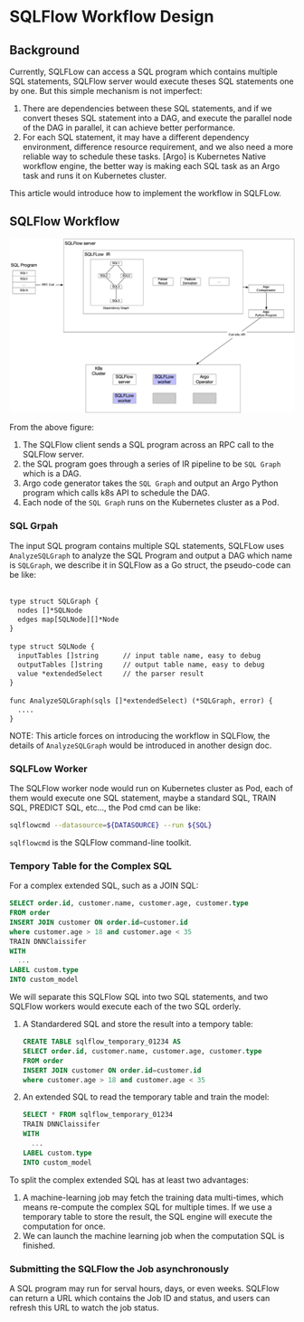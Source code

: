 # SQLFlow Workflow Design

## Background

Currently, SQLFLow can access a SQL program which contains multiple SQL statements, SQLFlow server would execute theses SQL statements one by one. But this simple mechanism is not imperfect:

1. There are dependencies between these SQL statements, and if we convert theses SQL statement into a DAG, and execute the parallel node of the DAG in parallel, it can achieve better performance.
1. For each SQL statement, it may have a different dependency environment, difference resource requirement, and we also need a more reliable way to schedule these tasks. [Argo] is Kubernetes Native workflow engine, the better way is making each SQL task as an Argo task and runs it on Kubernetes cluster.

This article would introduce how to implement the workflow in SQLFLow.

## SQLFlow Workflow

<img src="./images/workflow.png">

From the above figure:

1. The SQLFlow client sends a SQL program across an RPC call to the SQLFlow server.
1. the SQL program goes through a series of IR pipeline to be `SQL Graph` which is a DAG.
1. Argo code generator takes the `SQL Graph` and output an Argo Python program which calls k8s API to schedule the DAG.
1. Each node of the `SQL Graph` runs on the Kubernetes cluster as a Pod.

### SQL Grpah

The input SQL program contains multiple SQL statements, SQLFLow uses
`AnalyzeSQLGraph` to analyze the SQL Program and output a DAG which name is `SQLGraph`, we describe it in SQLFlow as a Go struct, the pseudo-code can be like:

``` golang

type struct SQLGraph {
  nodes []*SQLNode
  edges map[SQLNode][]*Node
}

type struct SQLNode {
  inputTables []string      // input table name, easy to debug
  outputTables []string     // output table name, easy to debug
  value *extendedSelect     // the parser result
}

func AnalyzeSQLGraph(sqls []*extendedSelect) (*SQLGraph, error) {
  ....
}

```

NOTE: This article forces on introducing the workflow in SQLFlow, the details of `AnalyzeSQLGraph` would be introduced in another design doc.

### SQLFLow Worker

The SQLFlow worker node would run on Kubernetes cluster as Pod, each of them would execute one SQL statement, maybe a standard SQL,
TRAIN SQL, PREDICT SQL, etc..., the Pod cmd can be like:

``` bash
sqlflowcmd --datasource=${DATASOURCE} --run ${SQL}
```

`sqlflowcmd` is the SQLFlow command-line toolkit.

### Tempory Table for the Complex SQL

For a complex extended SQL, such as a JOIN SQL:

``` sql
SELECT order.id, customer.name, customer.age, customer.type
FROM order
INSERT JOIN customer ON order.id=customer.id
where customer.age > 18 and customer.age < 35
TRAIN DNNClaissifer
WITH
  ...
LABEL custom.type
INTO custom_model
```

We will separate this SQLFlow SQL into two SQL statements, and two SQLFlow workers would execute each of the two SQL orderly.

1. A Standardered SQL and store the result into a tempory table:

    ``` sql
    CREATE TABLE sqlflow_temporary_01234 AS
    SELECT order.id, customer.name, customer.age, customer.type
    FROM order
    INSERT JOIN customer ON order.id=customer.id
    where customer.age > 18 and customer.age < 35 
    ```

1. An extended SQL to read the temporary table and train the model:

    ``` sql
    SELECT * FROM sqlflow_temporary_01234
    TRAIN DNNClaissifer
    WITH
      ...
    LABEL custom.type
    INTO custom_model
    ```

To split the complex extended SQL has at least two advantages:

1. A machine-learning job may fetch the training data multi-times, which means re-compute the complex SQL for multiple times. If we use a temporary table to store the result, the SQL engine will execute the computation for once.
1. We can launch the machine learning job when the computation SQL is finished.

### Submitting the SQLFlow the Job asynchronously

A SQL program may run for serval hours, days, or even weeks. 
SQLFlow can return a URL which contains the Job ID and status, and users can refresh this URL to watch the job status.
